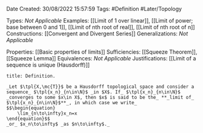 <div class="topSpace"></div>

Date Created: 30/08/2022 15:57:59
Tags: #Definition #Later/Topology

Types: _Not Applicable_
Examples: [[Limit of 1 over linear]], [[Limit of power; base between 0 and 1]], [[Limit of nth root of real]], [[Limit of nth root of n]]
Constructions: [[Convergent and Divergent Series]]
Generalizations: _Not Applicable_

Properties: [[Basic properties of limits]]
Sufficiencies: [[Squeeze Theorem]], [[Squeeze Lemma]]
Equivalences: _Not Applicable_
Justifications: [[Limit of a sequence is unique (Hausdorff)]]

``` ad-Definition
title: Definition.

_Let $\tpl{X,\mc{T}}$ be a Hausdorff topological space and consider a sequence_ $\tpl{x_n}_{n\in\N}$ _in $X$. If_ $\tpl{x_n}_{n\in\N}$ _converges to some $x\in X$, then $x$ is said to be the_ **_limit of_ $\tpl{x_n}_{n\in\N}$**_, in which case we write_
$$\begin{equation}
    \lim_{n\to\infty}x_n=x
\end{equation}$$
_or_ $x_n\to\infty$ _as $n\to\infty$._

```
